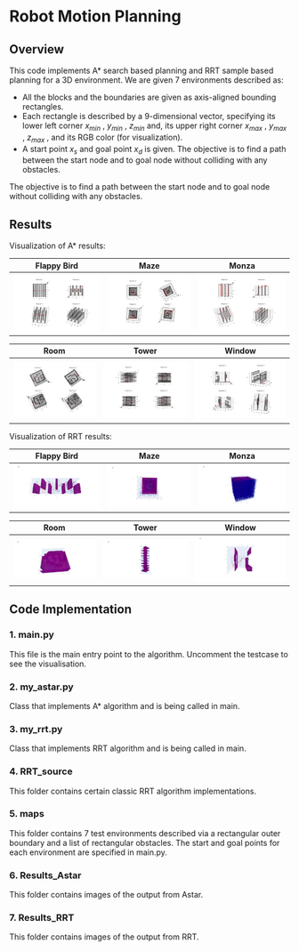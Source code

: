 # Robot Motion Planning
## Overview
This code implements A* search based planning and RRT sample based planning for a 3D environment. We are given 7 environments described as:
- All the blocks and the boundaries are given as axis-aligned bounding rectangles.
- Each rectangle is described by a 9-dimensional vector, specifying its lower left corner $x_{min}$ , $y_{min}$  , $z_{min}$  and, its upper right corner $x_{max}$  , $y_{max}$ , $z_{max}$ , and its RGB color (for visualization).
- A start point $x_s$ and goal point $x_d$ is given. The objective is to find a path between the start node and to
goal node without colliding with any obstacles.

The objective is to find a path between the start node and to goal node without colliding with any obstacles.

## Results
Visualization of A* results:

|           Flappy Bird            |            Maze            |            Monza            |
| :-------------------------------------: | :--------------------------------------: | :----------------------------------------: |
| <img src="Results_Astar/Flappy_bird.png"> | <img src="Results_Astar/Maze.png" > | <img src="Results_Astar/Monza.png" > |

|           Room            |            Tower            |            Window            |
| :-------------------------------------: | :--------------------------------------: | :----------------------------------------: |
| <img src="Results_Astar/Room.png"> | <img src="Results_Astar/Tower.png" > | <img src="Results_Astar/Window.png" > |

Visualization of RRT results:

|           Flappy Bird            |            Maze            |            Monza            |
| :-------------------------------------: | :--------------------------------------: | :----------------------------------------: |
| <img src="Results_RRT/flappy_birdRRT.png"> | <img src="Results_RRT/mazeRRT.png" > | <img src="Results_RRT/monzarrt.png" > |

|           Room            |            Tower            |            Window            |
| :-------------------------------------: | :--------------------------------------: | :----------------------------------------: |
| <img src="Results_RRT/roomRRT.png"> | <img src="Results_RRT/towerRRT.png" > | <img src="Results_RRT/windowRRT.png" > |

## Code Implementation
### 1. main.py
This file is the main entry point to the algorithm. Uncomment the testcase to see the visualisation.

### 2. my_astar.py
Class that implements A* algorithm and is being called in main.

### 3. my_rrt.py
Class that implements RRT algorithm and is being called in main.

### 4. RRT_source
This folder contains certain classic RRT algorithm implementations.

### 5. maps
This folder contains 7 test environments described via a rectangular outer boundary and a list of rectangular obstacles. The start and goal points for each environment are specified in main.py.

### 6. Results_Astar
This folder contains images of the output from Astar.

### 7. Results_RRT
This folder contains images of the output from RRT.